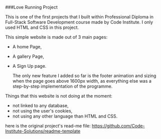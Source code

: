###Love Running Project  
  
  This is one of the first projects that I built within Professional Diploma in Full-Stack Software Development course made by Code Institute. 
I only used HTML and CSS in this project. 

  This simple website is made out of 3 main pages: 
- A home Page,
- A gallery Page,
- A Sign Up page. 

  The only new feature I added so far is the footer animation and sizing when the page goes above 1600px width, as everything else was a step-by-step implementation of the programme.

Things that this website is not doing at the moment: 

- not linked to any database,
- not using the user's cookies,
- not using any other language than HTML and CSS.


here is the original project's read-me file: 
https://github.com/Code-Institute-Solutions/readme-template
